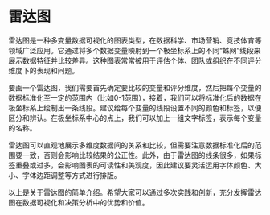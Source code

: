 # 雷达图

雷达图是一种多变量数据可视化的图表类型，在数据科学、市场营销、竞技体育等领域广泛应用。它通过将多个数据变量映射到一个极坐标系上的不同“蛛网”线段来展示数据特征并比较差异。这种图表常常被用于评估个体、团队或组织在不同评分维度下的表现和问题。

要画一个雷达图，我们需要首先确定要比较的变量和评分维度，然后把每个变量的数据标准化至一定的范围内（比如0-1范围），接着，我们可以将标准化后的数据在极坐标系上绘制出一条线段。建议给每个变量的线段设置不同的颜色和标签，以便区分和辨认。在极坐标系中心的点上，我们可以加上一组文字标签，表示每个变量的名称。

雷达图可以直观地展示多维度数据间的关系和比较，但需要注意数据标准化后的范围要一致，否则会影响比较结果的公正性。此外，由于雷达图的线条很多，如果标签重叠或过多，会影响图表的可读性和美观度，因此建议要灵活运用字体颜色、大小、字体边距调整等方式进行排版。

以上是关于雷达图的简单介绍。希望大家可以通过多次实践和创新，充分发挥雷达图在数据可视化和决策分析中的优势和价值。